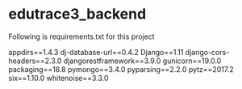 # edutrace3_backend
Following is requirements.txt for this project 

appdirs==1.4.3
dj-database-url==0.4.2
Django==1.11
django-cors-headers==2.3.0
djangorestframework==3.9.0
gunicorn==19.0.0
packaging==16.8
pymongo==3.4.0
pyparsing==2.2.0
pytz==2017.2
six==1.10.0
whitenoise==3.3.0
